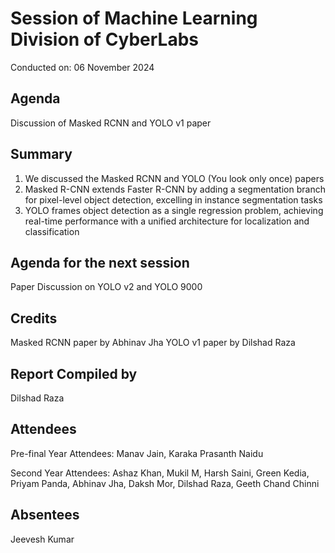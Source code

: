 # Session of Machine Learning Division of CyberLabs
Conducted on: 06 November 2024
## Agenda
Discussion of Masked RCNN and YOLO v1 paper
## Summary
1. We discussed the Masked RCNN and YOLO (You look only once) papers
2. Masked R-CNN extends Faster R-CNN by adding a segmentation branch for pixel-level object detection, excelling in instance segmentation tasks
3. YOLO frames object detection as a single regression problem, achieving real-time performance with a unified architecture for localization and classification
## Agenda for the next session
Paper Discussion on YOLO v2 and YOLO 9000
## Credits
Masked RCNN paper by Abhinav Jha
YOLO v1 paper by Dilshad Raza
## Report Compiled by
Dilshad Raza
## Attendees
Pre-final Year Attendees: Manav Jain, Karaka Prasanth Naidu

Second Year Attendees: Ashaz Khan, Mukil M, Harsh Saini, Green Kedia, Priyam Panda, Abhinav Jha, Daksh Mor, Dilshad Raza, Geeth Chand Chinni
## Absentees
Jeevesh Kumar
